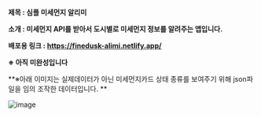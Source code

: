 **제목 : 심플 미세먼지 알리미**

**소개 :  미세먼지 API를 받아서 도시별로 미세먼지 정보를 알려주는 앱입니다.** 

**배포용 링크 : https://finedusk-alimi.netlify.app/**

**※ 아직 미완성입니다**

**※아래 이미지는 실제데이터가 아닌 미세먼지카드 상태 종류를 보여주기 위해 json파일을 임의 조작한 데이터입니다. **

![image](https://github.com/YoHaiYo/react-finedust-app/assets/124754510/72465bff-9ae0-4b54-a4d9-949de0978b97)



